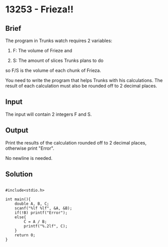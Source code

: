 # 13253 - Frieza!!

## Brief
The program in Trunks watch requires 2 variables:

1) F: The volume of Frieze and

2) S: The amount of slices Trunks plans to do

so F/S is the volume of each chunk of Frieza.

You need to write the program that helps Trunks with his calculations. The result of each calculation must also be rounded off to 2 decimal places.

## Input
The input will contain 2 integers F and S.

## Output
Print the results of the calculation rounded off to 2 decimal places, otherwise print "Error".

No newline is needed.

## Solution
```c=

#include<stdio.h>

int main(){
    double A, B, C;
    scanf("%lf %lf", &A, &B);
    if(!B) printf("Error");
    else{
        C = A / B;
        printf("%.2lf", C);
    }
    return 0;
}
```